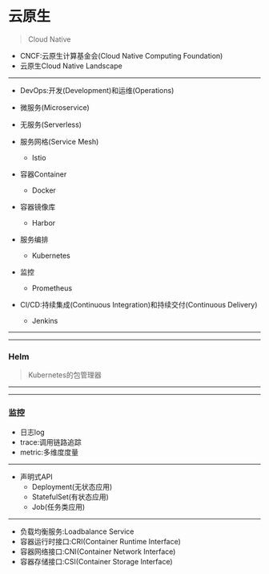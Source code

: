 # 云原生
> Cloud Native
- CNCF:云原生计算基金会(Cloud Native Computing Foundation)
- 云原生Cloud Native Landscape
---
- DevOps:开发(Development)和运维(Operations)

- 微服务(Microservice)
- 无服务(Serverless)
- 服务网格(Service Mesh)
    - Istio

- 容器Container
    - Docker
- 容器镜像库
    - Harbor
- 服务编排
    - Kubernetes
- 监控
    - Prometheus



- CI/CD:持续集成(Continuous Integration)和持续交付(Continuous Delivery)
    - Jenkins

---




---

### Helm
> Kubernetes的包管理器


---



---
### 监控
- 日志log
- trace:调用链路追踪
- metric:多维度度量


---

- 声明式API
    - Deployment(无状态应用)
    - StatefulSet(有状态应用)
    - Job(任务类应用)

---

- 负载均衡服务:Loadbalance Service
- 容器运行时接口:CRI(Container Runtime Interface)
- 容器网络接口:CNI(Container Network Interface)
- 容器存储接口:CSI(Container Storage Interface)
